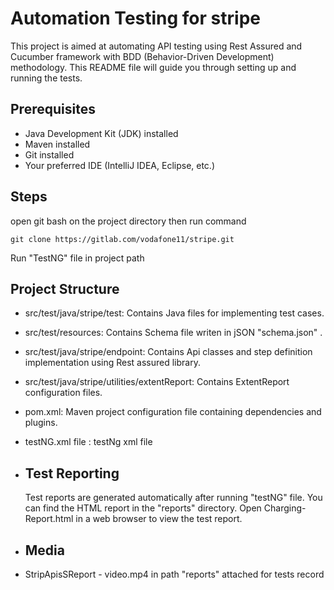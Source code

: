 # Automation Testing for stripe

This project is aimed at automating API testing using Rest Assured and Cucumber framework with BDD (Behavior-Driven Development) methodology. 
This README file will guide you through setting up and running the tests.

## Prerequisites

- Java Development Kit (JDK) installed
- Maven installed
- Git installed
- Your preferred IDE (IntelliJ IDEA, Eclipse, etc.)

## Steps

open git bash on the project directory then run command 
```
git clone https://gitlab.com/vodafone11/stripe.git
```
Run "TestNG" file in project path

## Project Structure
- src/test/java/stripe/test: Contains Java files for implementing test cases.
- src/test/resources: Contains Schema file writen in jSON "schema.json" .
- src/test/java/stripe/endpoint: Contains Api classes and step definition implementation using Rest assured library.
- src/test/java/stripe/utilities/extentReport: Contains ExtentReport configuration files.
- pom.xml: Maven project configuration file containing dependencies and plugins.
- testNG.xml file : testNg xml file 

- ## Test Reporting
  Test reports are generated automatically after running "testNG" file.
  You can find the HTML report in the "reports" directory.
  Open Charging-Report.html in a web browser to view the test report.

- ## Media 
- StripApisSReport - video.mp4  in path "reports" attached for tests record 

